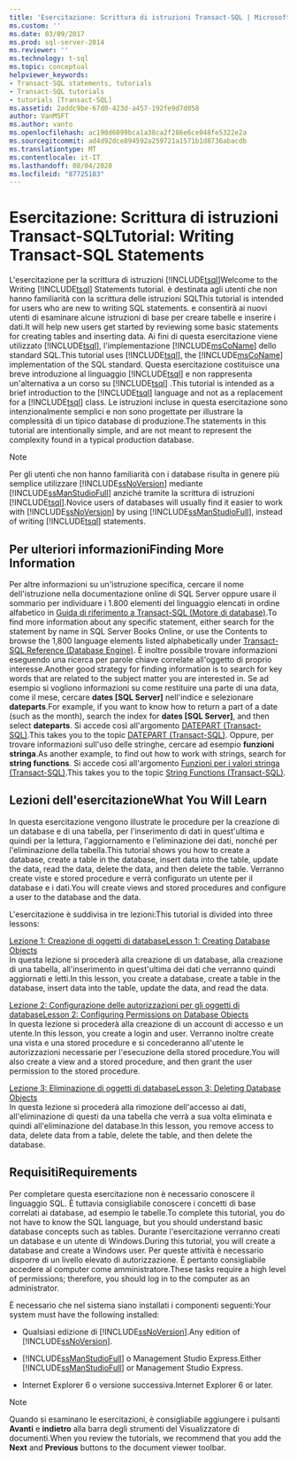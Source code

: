 ```yaml
---
title: 'Esercitazione: Scrittura di istruzioni Transact-SQL | Microsoft Docs'
ms.custom: ''
ms.date: 03/09/2017
ms.prod: sql-server-2014
ms.reviewer: ''
ms.technology: t-sql
ms.topic: conceptual
helpviewer_keywords:
- Transact-SQL statements, tutorials
- Transact-SQL tutorials
- tutorials [Transact-SQL]
ms.assetid: 2addc9be-67d0-423d-a457-192fe9d7d058
author: VanMSFT
ms.author: vanto
ms.openlocfilehash: ac190d6099bca1a38ca2f286e6ce048fe5322e2a
ms.sourcegitcommit: ad4d92dce894592a259721a1571b1d8736abacdb
ms.translationtype: MT
ms.contentlocale: it-IT
ms.lasthandoff: 08/04/2020
ms.locfileid: "87725183"
---
```

# <a name="tutorial-writing-transact-sql-statements"></a><span data-ttu-id="c1692-102">Esercitazione: Scrittura di istruzioni Transact-SQL</span><span class="sxs-lookup"><span data-stu-id="c1692-102">Tutorial: Writing Transact-SQL Statements</span></span>
  <span data-ttu-id="c1692-103">L'esercitazione per la scrittura di istruzioni [!INCLUDE[tsql](../includes/tsql-md.md)]</span><span class="sxs-lookup"><span data-stu-id="c1692-103">Welcome to the Writing [!INCLUDE[tsql](../includes/tsql-md.md)] Statements tutorial.</span></span> <span data-ttu-id="c1692-104">è destinata agli utenti che non hanno familiarità con la scrittura delle istruzioni SQL</span><span class="sxs-lookup"><span data-stu-id="c1692-104">This tutorial is intended for users who are new to writing SQL statements.</span></span> <span data-ttu-id="c1692-105">e consentirà ai nuovi utenti di esaminare alcune istruzioni di base per creare tabelle e inserire i dati.</span><span class="sxs-lookup"><span data-stu-id="c1692-105">It will help new users get started by reviewing some basic statements for creating tables and inserting data.</span></span> <span data-ttu-id="c1692-106">Ai fini di questa esercitazione viene utilizzato [!INCLUDE[tsql](../includes/tsql-md.md)], l'implementazione [!INCLUDE[msCoName](../includes/msconame-md.md)] dello standard SQL.</span><span class="sxs-lookup"><span data-stu-id="c1692-106">This tutorial uses [!INCLUDE[tsql](../includes/tsql-md.md)], the [!INCLUDE[msCoName](../includes/msconame-md.md)] implementation of the SQL standard.</span></span> <span data-ttu-id="c1692-107">Questa esercitazione costituisce una breve introduzione al linguaggio [!INCLUDE[tsql](../includes/tsql-md.md)] e non rappresenta un'alternativa a un corso su [!INCLUDE[tsql](../includes/tsql-md.md)] .</span><span class="sxs-lookup"><span data-stu-id="c1692-107">This tutorial is intended as a brief introduction to the [!INCLUDE[tsql](../includes/tsql-md.md)] language and not as a replacement for a [!INCLUDE[tsql](../includes/tsql-md.md)] class.</span></span> <span data-ttu-id="c1692-108">Le istruzioni incluse in questa esercitazione sono intenzionalmente semplici e non sono progettate per illustrare la complessità di un tipico database di produzione.</span><span class="sxs-lookup"><span data-stu-id="c1692-108">The statements in this tutorial are intentionally simple, and are not meant to represent the complexity found in a typical production database.</span></span>  
  
> [!NOTE]  
>  <span data-ttu-id="c1692-109">Per gli utenti che non hanno familiarità con i database risulta in genere più semplice utilizzare [!INCLUDE[ssNoVersion](../includes/ssnoversion-md.md)] mediante [!INCLUDE[ssManStudioFull](../includes/ssmanstudiofull-md.md)] anziché tramite la scrittura di istruzioni [!INCLUDE[tsql](../includes/tsql-md.md)].</span><span class="sxs-lookup"><span data-stu-id="c1692-109">Novice users of databases will usually find it easier to work with [!INCLUDE[ssNoVersion](../includes/ssnoversion-md.md)] by using [!INCLUDE[ssManStudioFull](../includes/ssmanstudiofull-md.md)], instead of writing [!INCLUDE[tsql](../includes/tsql-md.md)] statements.</span></span>  
  
## <a name="finding-more-information"></a><span data-ttu-id="c1692-110">Per ulteriori informazioni</span><span class="sxs-lookup"><span data-stu-id="c1692-110">Finding More Information</span></span>  
 <span data-ttu-id="c1692-111">Per altre informazioni su un'istruzione specifica, cercare il nome dell'istruzione nella documentazione online di SQL Server oppure usare il sommario per individuare i 1.800 elementi del linguaggio elencati in ordine alfabetico in [Guida di riferimento a Transact-SQL &#40;Motore di database&#41;](/sql/t-sql/language-reference).</span><span class="sxs-lookup"><span data-stu-id="c1692-111">To find more information about any specific statement, either search for the statement by name in SQL Server Books Online, or use the Contents to browse the 1,800 language elements listed alphabetically under [Transact-SQL Reference &#40;Database Engine&#41;](/sql/t-sql/language-reference).</span></span> <span data-ttu-id="c1692-112">È inoltre possibile trovare informazioni eseguendo una ricerca per parole chiave correlate all'oggetto di proprio interesse.</span><span class="sxs-lookup"><span data-stu-id="c1692-112">Another good strategy for finding information is to search for key words that are related to the subject matter you are interested in.</span></span> <span data-ttu-id="c1692-113">Se ad esempio si vogliono informazioni su come restituire una parte di una data, come il mese, cercare **dates [SQL Server]** nell'indice e selezionare **dateparts**.</span><span class="sxs-lookup"><span data-stu-id="c1692-113">For example, if you want to know how to return a part of a date (such as the month), search the index for **dates [SQL Server]**, and then select **dateparts**.</span></span> <span data-ttu-id="c1692-114">Si accede così all'argomento [DATEPART &#40;Transact-SQL&#41;](/sql/t-sql/functions/datepart-transact-sql).</span><span class="sxs-lookup"><span data-stu-id="c1692-114">This takes you to the topic [DATEPART &#40;Transact-SQL&#41;](/sql/t-sql/functions/datepart-transact-sql).</span></span> <span data-ttu-id="c1692-115">Oppure, per trovare informazioni sull'uso delle stringhe, cercare ad esempio **funzioni stringa**.</span><span class="sxs-lookup"><span data-stu-id="c1692-115">As another example, to find out how to work with strings, search for **string functions**.</span></span> <span data-ttu-id="c1692-116">Si accede così all'argomento [Funzioni per i valori stringa &#40;Transact-SQL&#41;](/sql/t-sql/functions/string-functions-transact-sql).</span><span class="sxs-lookup"><span data-stu-id="c1692-116">This takes you to the topic [String Functions &#40;Transact-SQL&#41;](/sql/t-sql/functions/string-functions-transact-sql).</span></span>  
  
## <a name="what-you-will-learn"></a><span data-ttu-id="c1692-117">Lezioni dell'esercitazione</span><span class="sxs-lookup"><span data-stu-id="c1692-117">What You Will Learn</span></span>  
 <span data-ttu-id="c1692-118">In questa esercitazione vengono illustrate le procedure per la creazione di un database e di una tabella, per l'inserimento di dati in quest'ultima e quindi per la lettura, l'aggiornamento e l'eliminazione dei dati, nonché per l'eliminazione della tabella.</span><span class="sxs-lookup"><span data-stu-id="c1692-118">This tutorial shows you how to create a database, create a table in the database, insert data into the table, update the data, read the data, delete the data, and then delete the table.</span></span> <span data-ttu-id="c1692-119">Verranno create viste e stored procedure e verrà configurato un utente per il database e i dati.</span><span class="sxs-lookup"><span data-stu-id="c1692-119">You will create views and stored procedures and configure a user to the database and the data.</span></span>  
  
 <span data-ttu-id="c1692-120">L'esercitazione è suddivisa in tre lezioni:</span><span class="sxs-lookup"><span data-stu-id="c1692-120">This tutorial is divided into three lessons:</span></span>  
  
 [<span data-ttu-id="c1692-121">Lezione 1: Creazione di oggetti di database</span><span class="sxs-lookup"><span data-stu-id="c1692-121">Lesson 1: Creating Database Objects</span></span>](lesson-1-creating-database-objects.md)  
 <span data-ttu-id="c1692-122">In questa lezione si procederà alla creazione di un database, alla creazione di una tabella, all'inserimento in quest'ultima dei dati che verranno quindi aggiornati e letti.</span><span class="sxs-lookup"><span data-stu-id="c1692-122">In this lesson, you create a database, create a table in the database, insert data into the table, update the data, and read the data.</span></span>  
  
 [<span data-ttu-id="c1692-123">Lezione 2: Configurazione delle autorizzazioni per gli oggetti di database</span><span class="sxs-lookup"><span data-stu-id="c1692-123">Lesson 2: Configuring Permissions on Database Objects</span></span>](lesson-2-configuring-permissions-on-database-objects.md)  
 <span data-ttu-id="c1692-124">In questa lezione si procederà alla creazione di un account di accesso e un utente.</span><span class="sxs-lookup"><span data-stu-id="c1692-124">In this lesson, you create a login and user.</span></span> <span data-ttu-id="c1692-125">Verranno inoltre create una vista e una stored procedure e si concederanno all'utente le autorizzazioni necessarie per l'esecuzione della stored procedure.</span><span class="sxs-lookup"><span data-stu-id="c1692-125">You will also create a view and a stored procedure, and then grant the user permission to the stored procedure.</span></span>  
  
 [<span data-ttu-id="c1692-126">Lezione 3: Eliminazione di oggetti di database</span><span class="sxs-lookup"><span data-stu-id="c1692-126">Lesson 3: Deleting Database Objects</span></span>](lesson-3-1-deleting-database-objects.md)  
 <span data-ttu-id="c1692-127">In questa lezione si procederà alla rimozione dell'accesso ai dati, all'eliminazione di questi da una tabella che verrà a sua volta eliminata e quindi all'eliminazione del database.</span><span class="sxs-lookup"><span data-stu-id="c1692-127">In this lesson, you remove access to data, delete data from a table, delete the table, and then delete the database.</span></span>  
  
## <a name="requirements"></a><span data-ttu-id="c1692-128">Requisiti</span><span class="sxs-lookup"><span data-stu-id="c1692-128">Requirements</span></span>  
 <span data-ttu-id="c1692-129">Per completare questa esercitazione non è necessario conoscere il linguaggio SQL. È tuttavia consigliabile conoscere i concetti di base correlati ai database, ad esempio le tabelle.</span><span class="sxs-lookup"><span data-stu-id="c1692-129">To complete this tutorial, you do not have to know the SQL language, but you should understand basic database concepts such as tables.</span></span> <span data-ttu-id="c1692-130">Durante l'esercitazione verranno creati un database e un utente di Windows.</span><span class="sxs-lookup"><span data-stu-id="c1692-130">During this tutorial, you will create a database and create a Windows user.</span></span> <span data-ttu-id="c1692-131">Per queste attività è necessario disporre di un livello elevato di autorizzazione. È pertanto consigliabile accedere al computer come amministratore.</span><span class="sxs-lookup"><span data-stu-id="c1692-131">These tasks require a high level of permissions; therefore, you should log in to the computer as an administrator.</span></span>  
  
 <span data-ttu-id="c1692-132">È necessario che nel sistema siano installati i componenti seguenti:</span><span class="sxs-lookup"><span data-stu-id="c1692-132">Your system must have the following installed:</span></span>  
  
-   <span data-ttu-id="c1692-133">Qualsiasi edizione di [!INCLUDE[ssNoVersion](../includes/ssnoversion-md.md)].</span><span class="sxs-lookup"><span data-stu-id="c1692-133">Any edition of [!INCLUDE[ssNoVersion](../includes/ssnoversion-md.md)].</span></span>  
  
-   <span data-ttu-id="c1692-134">[!INCLUDE[ssManStudioFull](../includes/ssmanstudiofull-md.md)] o Management Studio Express.</span><span class="sxs-lookup"><span data-stu-id="c1692-134">Either [!INCLUDE[ssManStudioFull](../includes/ssmanstudiofull-md.md)] or Management Studio Express.</span></span>  
  
-   <span data-ttu-id="c1692-135">Internet Explorer 6 o versione successiva.</span><span class="sxs-lookup"><span data-stu-id="c1692-135">Internet Explorer 6 or later.</span></span>  
  
> [!NOTE]  
>  <span data-ttu-id="c1692-136">Quando si esaminano le esercitazioni, è consigliabile aggiungere i pulsanti **Avanti** e **indietro** alla barra degli strumenti del Visualizzatore di documenti.</span><span class="sxs-lookup"><span data-stu-id="c1692-136">When you review the tutorials, we recommend that you add the **Next** and **Previous** buttons to the document viewer toolbar.</span></span>  
  
  
